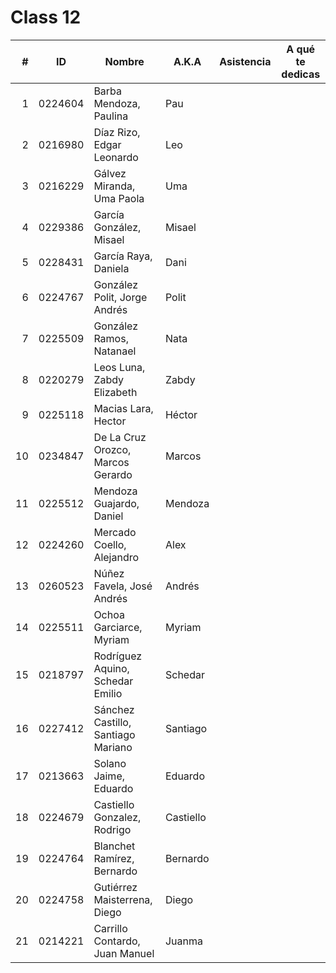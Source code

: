 Class 12
========

|  # | ID      | Nombre                             | A.K.A     | Asistencia | A qué te dedicas |
|---:|---------|------------------------------------|-----------|------------|------------------|
|  1 | 0224604 | Barba Mendoza, Paulina             | Pau       |            |                  |
|  2 | 0216980 | Díaz Rizo, Edgar Leonardo          | Leo       |            |                  |
|  3 | 0216229 | Gálvez Miranda, Uma Paola          | Uma       |            |                  |
|  4 | 0229386 | García González, Misael            | Misael    |            |                  |
|  5 | 0228431 | García Raya, Daniela               | Dani      |            |                  |
|  6 | 0224767 | González Polit, Jorge Andrés       | Polit     |            |                  |
|  7 | 0225509 | González Ramos, Natanael           | Nata      |            |                  |
|  8 | 0220279 | Leos Luna, Zabdy Elizabeth         | Zabdy     |            |                  |
|  9 | 0225118 | Macias Lara, Hector                | Héctor    |            |                  |
| 10 | 0234847 | De La Cruz Orozco, Marcos Gerardo  | Marcos    |            |                  |
| 11 | 0225512 | Mendoza Guajardo, Daniel           | Mendoza   |            |                  |
| 12 | 0224260 | Mercado Coello, Alejandro          | Alex      |            |                  |
| 13 | 0260523 | Núñez Favela, José Andrés          | Andrés    |            |                  |
| 14 | 0225511 | Ochoa Garciarce, Myriam            | Myriam    |            |                  |
| 15 | 0218797 | Rodríguez Aquino, Schedar Emilio   | Schedar   |            |                  |
| 16 | 0227412 | Sánchez Castillo, Santiago Mariano | Santiago  |            |                  |
| 17 | 0213663 | Solano Jaime, Eduardo              | Eduardo   |            |                  |
| 18 | 0224679 | Castiello Gonzalez, Rodrigo        | Castiello |            |                  |
| 19 | 0224764 | Blanchet Ramírez, Bernardo         | Bernardo  |            |                  |
| 20 | 0224758 | Gutiérrez Maisterrena, Diego       | Diego     |            |                  |
| 21 | 0214221 | Carrillo Contardo, Juan Manuel     | Juanma    |            |                  |
